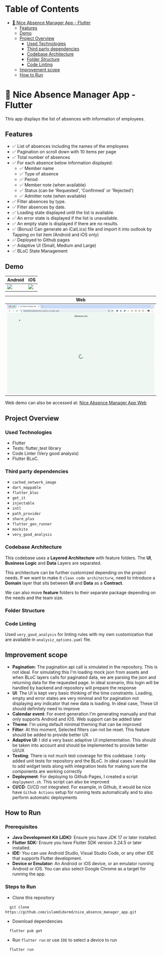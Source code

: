 # Table of Contents
<!-- TOC -->
* [🚀 Nice Absence Manager App - Flutter](#-nice-absence-manager-app---flutter)
  * [Features](#features)
  * [Demo](#demo)
  * [Project Overview](#project-overview)
    * [Used Technologies](#used-technologies)
    * [Third party dependencies](#third-party-dependencies)
    * [Codebase Architecture](#codebase-architecture)
    * [Folder Structure](#folder-structure)
    * [Code Linting](#code-linting)
  * [Improvement scope](#improvement-scope)
  * [How to Run](#how-to-run)
<!-- TOC -->

# 🚀 Nice Absence Manager App - Flutter

This app displays the list of absences with information of employees.

## Features

- ✅ List of absences including the names of the employees
- ✅ Pagination on scroll down with 10 items per page
- ✅ Total number of absences
- ✅ For each absence below information displayed:
    - ✅ Member name
    - ✅ Type of absence
    - ✅ Period
    - ✅ Member note (when available)
    - ✅ Status (can be 'Requested', 'Confirmed' or 'Rejected')
    - ✅ Admitter note (when available)
- ✅ Filter absences by type.
- ✅ Filter absences by date.
- ✅ Loading state displayed until the list is available.
- ✅ An error state is displayed if the list is unavailable.
- ✅ An empty state is displayed if there are no results.
- ✅ (Bonus) Can generate an iCal(.ics) file and import it into outlook by Tapping on list item (Android and iOS only)
- ✅ Deployed to Github pages
- ✅ Adaptive UI (Small, Medium and Large)
- ✅ BLoC State Management

## Demo

| Android                                   | iOS                                   |
|-------------------------------------------|---------------------------------------|
| <img src="demo/android.gif" width="300"/> | <img src="demo/ios.gif" width="300"/> |

| Web                                   |
|---------------------------------------|
| <img src="demo/web.gif" width="480"/> |

Web demo can also be accessed at: [Nice Absence Manager App Web](https://islamdidarmd.github.io/nice_absence_manager_app/)

## Project Overview

### Used Technologies

- Flutter
- Tests: flutter_test library
- Code Linter (Very good analysis)
- Flutter BLoC.

### Third party dependencies

- `cached_network_image`
- `dart_mappable`
- `flutter_bloc`
- `get_it`
- `injectable`
- `intl`
- `path_provider`
- `share_plus`
- `flutter_gen_runner`
- `mockito`
- `very_good_analysis`

### Codebase Architecture

This codebase uses a **Layered Architecture** with feature folders. The
**UI**, **Business Logic** and **Data** Layers are separated.

This architecture can be further customized depending on the 
project needs. If we want to make it `clean code architecture`,
need to introduce a **Domain** layer that sits between **UI** and **Data**
as a **Contract**.

We can also move **feature** folders to their separate package depending on
the needs and the team size.

### Folder Structure

### Code Linting

Used `very_good_analysis` for linting rules with my own customization that are 
available in `analysiz_options.yaml` file.

## Improvement scope

- **Pagination**: The pagination api call is simulated in the repository. This is not ideal.
For simulating this I'm loading mock json from assets and when BLoC layers calls
for paginated data, we are parsing the json and returning data for the requested page.
In ideal scenario, this login will be handled by backend and repository will prepare
the response
- **UI**: The UI is kept very basic thinking of the time constraints. Loading, empty and error states
are very minimal and for pagination not displaying any indicator that new data is loading. In ideal case,
These UI should definitely need to improve
- **Calendar event**: For event generation I'm generating manually and that only supports Android and iOS. 
Web support can be added later
- **Theme**: I'm using default minimal theming that can be improved
- **Filter**: At this moment, Selected filters can not be reset. This feature should be added to provide better UX
- **Adaptive UI**: I did a very basic adaptive UI implementation. This should be taken into account and 
should be implemented to provide better UI/UX
- **Testing**: There is not much test coverage for this codebase. I only added unit tests for repository
and the BLoC. In ideal cases I would like to add widget tests along with integration tests for
making sure the components are working correctly
- **Deployment**: For deploying to Github Pages, I created a script `deplpyment.sh`. This script can also be improved
- **CI/CD**: CI/CD not integrated. For example, in Github, it would be nice have `Github Actions` setup for
running tests automatically and to also perform automatic deployments

## How to Run
### Prerequisites
* **Java Development Kit (JDK):** Ensure you have JDK 17 or later installed.
* **Flutter SDK:** Ensure you have Flutter SDK version 3.24.5 or later installed.
* **IDE:** You can use Android Studio, Visual Studio Code, or any other IDE that supports Flutter development.
* **Device or Emulator:** An Android or iOS device, or an emulator running Android or iOS. You can also select Google Chrome as a target for running the app.

### Steps to Run
- Clone this repository
```shell
  git clone https://github.com/islamdidarmd/nice_absence_manager_app.git
```
- Download dependencies 
```shell
  flutter pub get
```
- Run `flutter run` or use `IDE` to select a device to run
```shell
  flutter run
```

